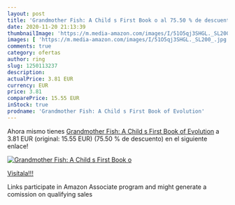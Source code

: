 ```yaml
---
layout: post
title: 'Grandmother Fish: A Child s First Book o al 75.50 % de descuento'
date: 2020-11-20 21:13:39
thumbnailImage: 'https://m.media-amazon.com/images/I/51O5qj3SHGL._SL200_.jpg'
images: [ 'https://m.media-amazon.com/images/I/51O5qj3SHGL._SL200_.jpg' ]
comments: true
category: ofertas
author: ring
slug: 1250113237
description:
actualPrice: 3.81 EUR
currency: EUR
price: 3.81
comparePrice: 15.55 EUR
inStock: true
prodname: 'Grandmother Fish: A Child s First Book of Evolution'
---
```


Ahora mismo tienes [Grandmother Fish: A Child s First Book of Evolution](https://www.amazon.es/dp/1250113237/?tag=tolees-21) a 3.81 EUR (original: 15.55 EUR) (75.50 %  de descuento) en el siguiente enlace!

[![Grandmother Fish: A Child s First Book o](https://m.media-amazon.com/images/I/51O5qj3SHGL._SL200_.jpg)](https://www.amazon.es/dp/1250113237/?tag=tolees-21)

[Visítala!!!](https://www.amazon.es/dp/1250113237/?tag=tolees-21)

Links participate in Amazon Associate program and might generate a comission on qualifying sales
